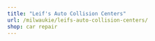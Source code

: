 ```yaml
---
title: "Leif's Auto Collision Centers"
url: /milwaukie/leifs-auto-collision-centers/
shop: car repair
---
```


